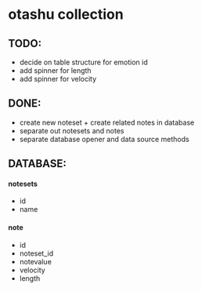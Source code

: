 # otashu collection

## TODO:
- decide on table structure for emotion id
- add spinner for length
- add spinner for velocity


## DONE:  
- create new noteset + create related notes in database
- separate out notesets and notes
- separate database opener and data source methods


## DATABASE:
#### notesets
- id
- name

#### note
- id
- noteset_id
- notevalue
- velocity
- length

